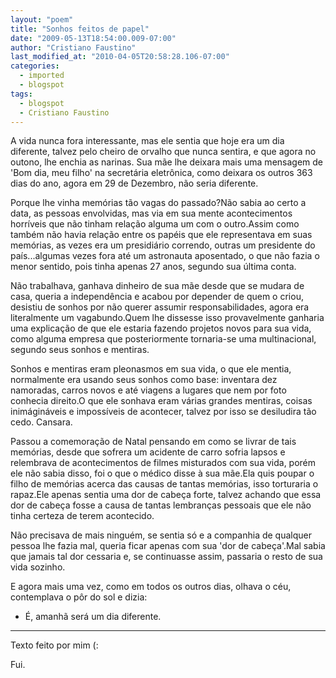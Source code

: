 ```yaml
---
layout: "poem"
title: "Sonhos feitos de papel"
date: "2009-05-13T18:54:00.009-07:00"
author: "Cristiano Faustino"
last_modified_at: "2010-04-05T20:58:28.106-07:00"
categories:
  - imported
  - blogspot
tags:
  - blogspot
  - Cristiano Faustino
---
```


A vida nunca fora interessante, mas ele sentia que hoje era um dia diferente, talvez pelo cheiro de orvalho que nunca sentira, e que agora no outono, lhe enchia as narinas. Sua mãe lhe deixara mais uma mensagem de 'Bom dia, meu filho' na secretária eletrônica, como deixara os outros 363 dias do ano, agora em 29 de Dezembro, não seria diferente.

Porque lhe vinha memórias tão vagas do passado?Não sabia ao certo a data, as pessoas envolvidas, mas via em sua mente acontecimentos horríveis que não tinham relação alguma um com o outro.Assim como também não havia relação entre os papéis que ele representava em suas memórias, as vezes era um presidiário correndo, outras um presidente do país...algumas vezes fora até um astronauta aposentado, o que não fazia o menor sentido, pois tinha apenas 27 anos, segundo sua última conta.

Não trabalhava, ganhava dinheiro de sua mãe desde que se mudara de casa, queria a independência e acabou por depender de quem o criou, desistiu de sonhos por não querer assumir responsabilidades, agora era literalmente um vagabundo.Quem lhe dissesse isso provavelmente ganharia uma explicação de que ele estaria fazendo projetos novos para sua vida, como alguma empresa que posteriormente tornaria-se uma multinacional, segundo seus sonhos e mentiras.

Sonhos e mentiras eram pleonasmos em sua vida, o que ele mentia, normalmente era usando seus sonhos como base: inventara dez namoradas, carros novos e até viagens a lugares que nem por foto conhecia direito.O que ele sonhava eram várias grandes mentiras, coisas inimágináveis e impossíveis de acontecer, talvez por isso se desiludira tão cedo. Cansara.

Passou a comemoração de Natal pensando em como se livrar de tais memórias, desde que sofrera um acidente de carro sofria lapsos e relembrava de acontecimentos de filmes misturados com sua vida, porém ele não sabia disso, foi o que o médico disse à sua mãe.Ela quis poupar o filho de memórias acerca das causas de tantas memórias, isso torturaria o rapaz.Ele apenas sentia uma dor de cabeça forte, talvez achando que essa dor de cabeça fosse a causa de tantas lembranças pessoais que ele não tinha certeza de terem acontecido.

Não precisava de mais ninguém, se sentia só e a companhia de qualquer pessoa lhe fazia mal, queria ficar apenas com sua 'dor de cabeça'.Mal sabia que jamais tal dor cessaria e, se continuasse assim, passaria o resto de sua vida sozinho.

E agora mais uma vez, como em todos os outros dias, olhava o céu, contemplava o pôr do sol e dizia:

- É, amanhã será um dia diferente.

----------------------------------------------------

Texto feito por mim (:

Fui.